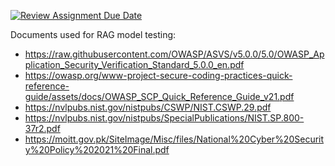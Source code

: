[![Review Assignment Due Date](https://classroom.github.com/assets/deadline-readme-button-22041afd0340ce965d47ae6ef1cefeee28c7c493a6346c4f15d667ab976d596c.svg)](https://classroom.github.com/a/pDh66AO3)

Documents used for RAG model testing:
- https://raw.githubusercontent.com/OWASP/ASVS/v5.0.0/5.0/OWASP_Application_Security_Verification_Standard_5.0.0_en.pdf
- https://owasp.org/www-project-secure-coding-practices-quick-reference-guide/assets/docs/OWASP_SCP_Quick_Reference_Guide_v21.pdf
- https://nvlpubs.nist.gov/nistpubs/CSWP/NIST.CSWP.29.pdf
- https://nvlpubs.nist.gov/nistpubs/SpecialPublications/NIST.SP.800-37r2.pdf
- https://moitt.gov.pk/SiteImage/Misc/files/National%20Cyber%20Security%20Policy%202021%20Final.pdf
